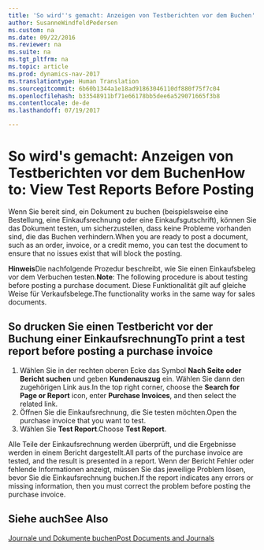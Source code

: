 ```yaml
---
title: 'So wird''s gemacht: Anzeigen von Testberichten vor dem Buchen'
author: SusanneWindfeldPedersen
ms.custom: na
ms.date: 09/22/2016
ms.reviewer: na
ms.suite: na
ms.tgt_pltfrm: na
ms.topic: article
ms.prod: dynamics-nav-2017
ms.translationtype: Human Translation
ms.sourcegitcommit: 6b60b1344a1e18ad91863046110df880f75f7c04
ms.openlocfilehash: b33548911bf71e66178bb5dee6a529071665f3b8
ms.contentlocale: de-de
ms.lasthandoff: 07/19/2017

---
```

    
# <a name="how-to-view-test-reports-before-posting"></a><span data-ttu-id="18d4a-102">So wird's gemacht: Anzeigen von Testberichten vor dem Buchen</span><span class="sxs-lookup"><span data-stu-id="18d4a-102">How to: View Test Reports Before Posting</span></span>
<span data-ttu-id="18d4a-103">Wenn Sie bereit sind, ein Dokument zu buchen (beispielsweise eine Bestellung, eine Einkaufsrechnung oder eine Einkaufsgutschrift), können Sie das Dokument testen, um sicherzustellen, dass keine Probleme vorhanden sind, die das Buchen verhindern.</span><span class="sxs-lookup"><span data-stu-id="18d4a-103">When you are ready to post a document, such as an order, invoice, or a credit memo, you can test the document to ensure that no issues exist that will block the posting.</span></span>

<span data-ttu-id="18d4a-104">**Hinweis**Die nachfolgende Prozedur beschreibt, wie Sie einen Einkaufsbeleg vor dem Verbuchen testen.</span><span class="sxs-lookup"><span data-stu-id="18d4a-104">**Note**: The following procedure is about testing before posting a purchase document.</span></span> <span data-ttu-id="18d4a-105">Diese Funktionalität gilt auf gleiche Weise für Verkaufsbelege.</span><span class="sxs-lookup"><span data-stu-id="18d4a-105">The functionality works in the same way for sales documents.</span></span>

## <a name="to-print-a-test-report-before-posting-a-purchase-invoice"></a><span data-ttu-id="18d4a-106">So drucken Sie einen Testbericht vor der Buchung einer Einkaufsrechnung</span><span class="sxs-lookup"><span data-stu-id="18d4a-106">To print a test report before posting a purchase invoice</span></span>
1. <span data-ttu-id="18d4a-107">Wählen Sie in der rechten oberen Ecke das Symbol **Nach Seite oder Bericht suchen** und geben **Kundenauszug** ein. Wählen Sie dann den zugehörigen Link aus.</span><span class="sxs-lookup"><span data-stu-id="18d4a-107">In the top right corner, choose the **Search for Page or Report** icon, enter **Purchase Invoices**, and then select the related link.</span></span>
2. <span data-ttu-id="18d4a-108">Öffnen Sie die Einkaufsrechnung, die Sie testen möchten.</span><span class="sxs-lookup"><span data-stu-id="18d4a-108">Open the purchase invoice that you want to test.</span></span>
3. <span data-ttu-id="18d4a-109">Wählen Sie **Test Report**.</span><span class="sxs-lookup"><span data-stu-id="18d4a-109">Choose **Test Report**.</span></span>  

<span data-ttu-id="18d4a-110">Alle Teile der Einkaufsrechnung werden überprüft, und die Ergebnisse werden in einem Bericht dargestellt.</span><span class="sxs-lookup"><span data-stu-id="18d4a-110">All parts of the purchase invoice are tested, and the result is presented in a report.</span></span> <span data-ttu-id="18d4a-111">Wenn der Bericht Fehler oder fehlende Informationen anzeigt, müssen Sie das jeweilige Problem lösen, bevor Sie die Einkaufsrechnung buchen.</span><span class="sxs-lookup"><span data-stu-id="18d4a-111">If the report indicates any errors or missing information, then you must correct the problem before posting the purchase invoice.</span></span>

## <a name="see-also"></a><span data-ttu-id="18d4a-112">Siehe auch</span><span class="sxs-lookup"><span data-stu-id="18d4a-112">See Also</span></span>
[<span data-ttu-id="18d4a-113">Journale und Dokumente buchen</span><span class="sxs-lookup"><span data-stu-id="18d4a-113">Post Documents and Journals</span></span>](ui-post-documents-journals.md)

